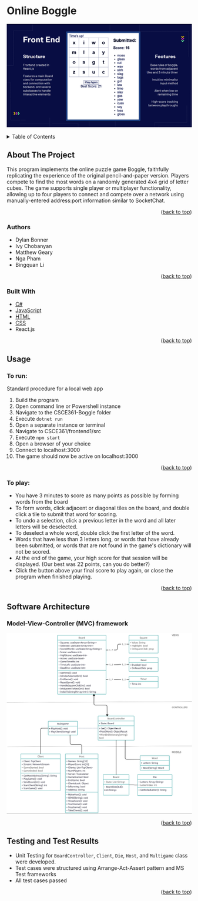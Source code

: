 # Online Boggle
![](frontEnd.png)

<!-- TABLE OF CONTENTS -->
<details>
  <summary>Table of Contents</summary>
  <ol>
    <li>
      <a href="#about-the-project">About The Project</a>
      <ul>
        <li><a href="#authors">Authors</a></li>
        <li><a href="#built-with">Built With</a></li>
      </ul>
    </li>
    <li><a href="#usage">Usage</a>
       <ul>
        <li><a href="#to-run">To run</a></li>
         <li><a href="#to-play">To play</a></li>
      </ul>
    </li>
    <li><a href="#software-architecture">Software Architecture</a></li>
    <li><a href="#testing-and-test-results">Testing</a></li>
  </ol>
</details>

## About The Project
This program implements the online puzzle game Boggle, faithfully replicating the experience of the original pencil-and-paper version. Players compete to find the most words on a randomly generated 4x4 grid of letter cubes. The game supports single player or multiplayer functionality, allowing up to four players to connect and compete over a network using manually-entered address:port information similar to SocketChat.
<p align="right">(<a href="#readme-top">back to top</a>)</p>

### Authors
*   Dylan Bonner
*   Ivy Chobanyan
*   Matthew Geary
*   Nga Pham
*   Bingquan Li
<p align="right">(<a href="#readme-top">back to top</a>)</p>
  
### Built With
* [C#](https://learn.microsoft.com/en-us/dotnet/csharp/)
* [JavaScript](https://www.javascript.com/)
* [HTML](https://developer.mozilla.org/en-US/docs/Web/HTML)
* [CSS](https://developer.mozilla.org/en-US/docs/Web/CSS)
* React.js
<p align="right">(<a href="#readme-top">back to top</a>)</p>

## Usage
### To run:
Standard procedure for a local web app
  1. Build the program
  2. Open command line or Powershell instance
  3. Navigate to the CSCE361-Boggle folder
  4. Execute `dotnet run`
  5. Open a separate instance or terminal
  6. Navigate to CSCE361/frontend1/src
  7. Execute `npm start`
  8. Open a browser of your choice
  9. Connect to localhost:3000
  10. The game should now be active on localhost:3000
<p align="right">(<a href="#readme-top">back to top</a>)</p>

### To play:
- You have 3 minutes to score as many points as possible by forming words from the board
- To form words, click adjacent or diagonal tiles on the board, and double click a tile to submit that word for scoring.
- To undo a selection, click a previous letter in the word and all later letters will be deselected.
- To deselect a whole word, double click the first letter of the word.
- Words that have less than 3 letters long, or words that have already been submitted, or words that are not found in the game's dictionary will not be scored.
- At the end of the game, your high score for that session will be displayed. (Our best was 22 points, can you do better?)
- Click the button above your final score to play again, or close the program when finished playing.
<p align="right">(<a href="#readme-top">back to top</a>)</p>

## Software Architecture
### Model-View-Controller (MVC) framework
![image](boggleMvc.png)
<p align="right">(<a href="#readme-top">back to top</a>)</p>

## Testing and Test Results
* Unit Testing for ```BoardController```, ```Client```, ```Die```, ```Host```, and ```Multigame``` class were developed.
* Test cases were structured using Arrange-Act-Assert pattern and MS Test frameworks
* All test cases passed
<p align="right">(<a href="#readme-top">back to top</a>)</p>

